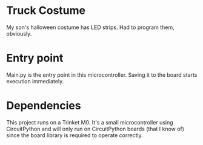 # Truck Costume
My son's halloween costume has LED strips. Had to program them, obviously.

# Entry point
Main.py is the entry point in this microcontroller. Saving it to the board starts execution immediately. 

# Dependencies
This project runs on a Trinket M0. It's a small microcontroller using CircuitPython and will only run on CircuitPython boards (that I know of) since the board library is required to operate correctly. 
